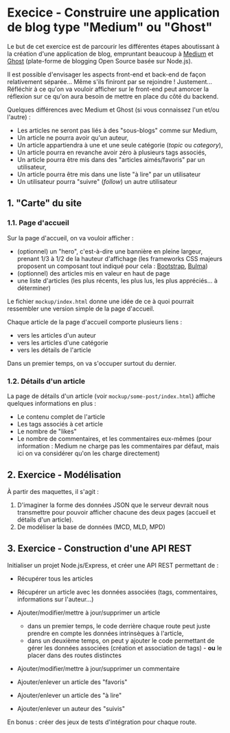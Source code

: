 # Execice - Construire une application de blog type "Medium" ou "Ghost"

Le but de cet exercice est de parcourir les différentes étapes aboutissant à la création d'une application de blog, empruntant beaucoup à [Medium](https://medium.com/) et [Ghost](https://demo.ghost.io/) (plate-forme de blogging Open Source basée sur Node.js).

Il est possible d'envisager les aspects front-end et back-end de façon relativement séparée... Même s'ils finiront par se rejoindre ! Justement... Réfléchir à ce qu'on va vouloir afficher sur le front-end peut amorcer la réflexion sur ce qu'on aura besoin de mettre en place du côté du backend.

Quelques différences avec Medium et Ghost (si vous connaissez l'un et/ou l'autre) :

* Les articles ne seront pas liés à des "sous-blogs" comme sur Medium,
* Un article ne pourra avoir qu'un auteur,
* Un article appartiendra à une et une seule catégorie (_topic_ ou _category_),
* Un article pourra en revanche avoir zéro à plusieurs tags associés,
* Un article pourra être mis dans des "articles aimés/favoris" par un utilisateur,
* Un article pourra être mis dans une liste "à lire" par un utilisateur
* Un utilisateur pourra "suivre" (_follow_) un autre utilisateur

## 1. "Carte" du site

### 1.1. Page d'accueil

Sur la page d'accueil, on va vouloir afficher :

* (optionnel) un "hero", c'est-à-dire une bannière en pleine largeur, prenant 1/3 à 1/2 de la hauteur d'affichage (les frameworks CSS majeurs proposent un composant tout indiqué pour cela : [Bootstrap](https://getbootstrap.com/docs/4.5/components/jumbotron/), [Bulma](https://bulma.io/documentation/layout/hero/))
* (optionnel) des articles mis en valeur en haut de page
* une liste d'articles (les plus récents, les plus lus, les plus appréciés... à déterminer)

Le fichier `mockup/index.html` donne une idée de ce à quoi pourrait ressembler une version simple de la page d'accueil.

Chaque article de la page d'accueil comporte plusieurs liens :

* vers les articles d'un auteur
* vers les articles d'une catégorie
* vers les détails de l'article

Dans un premier temps, on va s'occuper surtout du dernier.

### 1.2. Détails d'un article

La page de détails d'un article (voir `mockup/some-post/index.html`) affiche quelques informations en plus :

* Le contenu complet de l'article
* Les tags associés à cet article
* Le nombre de "likes"
* Le nombre de commentaires, et les commentaires eux-mêmes (pour information : Medium ne charge pas les commentaires par défaut, mais ici on va considérer qu'on les charge directement)

## 2. Exercice - Modélisation

À partir des maquettes, il s'agit :

1. D'imaginer la forme des données JSON que le serveur devrait nous transmettre pour pouvoir afficher chacune des deux pages (accueil et détails d'un article).
2. De modéliser la base de données (MCD, MLD, MPD)

## 3. Exercice - Construction d'une API REST

Initialiser un projet Node.js/Express, et créer une API REST permettant de :

* Récupérer tous les articles
* Récupérer un article avec les données associées (tags, commentaires, informations sur l'auteur...)
* Ajouter/modifier/mettre à jour/supprimer un article

  * dans un premier temps, le code derrière chaque route peut juste prendre en compte les données intrinsèques à l'article,
  * dans un deuxième temps, on peut y ajouter le code permettant de gérer les données associées (création et association de tags) - **ou** le placer dans des routes distinctes
* Ajouter/modifier/mettre à jour/supprimer un commentaire
* Ajouter/enlever un article des "favoris"
* Ajouter/enlever un article des "à lire"
* Ajouter/enlever un auteur des "suivis"

En bonus : créer des jeux de tests d'intégration pour chaque route.
